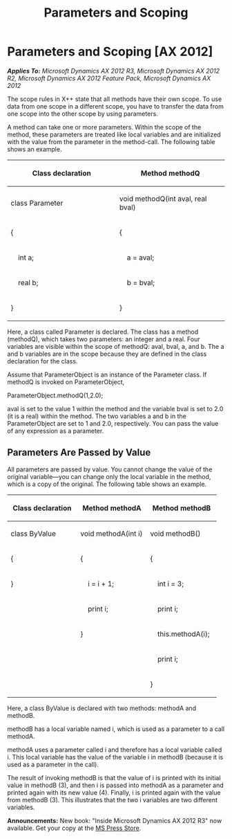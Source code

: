﻿---
title: Parameters and Scoping
TOCTitle: Parameters and Scoping
ms:assetid: 34029c0e-82df-4fc4-a305-a5868e532044
ms:mtpsurl: https://msdn.microsoft.com/en-us/library/Aa635663(v=AX.60)
ms:contentKeyID: 35241997
ms.date: 05/18/2015
mtps_version: v=AX.60
---

# Parameters and Scoping [AX 2012]


_**Applies To:** Microsoft Dynamics AX 2012 R3, Microsoft Dynamics AX 2012 R2, Microsoft Dynamics AX 2012 Feature Pack, Microsoft Dynamics AX 2012_

The scope rules in X++ state that all methods have their own scope. To use data from one scope in a different scope, you have to transfer the data from one scope into the other scope by using parameters.

A method can take one or more parameters. Within the scope of the method, these parameters are treated like local variables and are initialized with the value from the parameter in the method-call. The following table shows an example.

<table>
<colgroup>
<col style="width: 50%" />
<col style="width: 50%" />
</colgroup>
<thead>
<tr class="header">
<th><p>Class declaration</p></th>
<th><p>Method methodQ</p></th>
</tr>
</thead>
<tbody>
<tr class="odd">
<td><p>class Parameter</p></td>
<td><p>void methodQ(int aval, real bval)</p></td>
</tr>
<tr class="even">
<td><p>{</p></td>
<td><p>{</p></td>
</tr>
<tr class="odd">
<td><p>    int a;</p></td>
<td><p>    a = aval;</p></td>
</tr>
<tr class="even">
<td><p>    real b;</p></td>
<td><p>    b = bval;</p></td>
</tr>
<tr class="odd">
<td><p>}</p></td>
<td><p>}</p></td>
</tr>
</tbody>
</table>


Here, a class called Parameter is declared. The class has a method (methodQ), which takes two parameters: an integer and a real. Four variables are visible within the scope of methodQ: aval, bval, a, and b. The a and b variables are in the scope because they are defined in the class declaration for the class.

Assume that ParameterObject is an instance of the Parameter class. If methodQ is invoked on ParameterObject,

ParameterObject.methodQ(1,2.0);

aval is set to the value 1 within the method and the variable bval is set to 2.0 (it is a real) within the method. The two variables a and b in the ParameterObject are set to 1 and 2.0, respectively. You can pass the value of any expression as a parameter.

## Parameters Are Passed by Value

All parameters are passed by value. You cannot change the value of the original variable—you can change only the local variable in the method, which is a copy of the original. The following table shows an example.

<table>
<colgroup>
<col style="width: 33%" />
<col style="width: 33%" />
<col style="width: 33%" />
</colgroup>
<thead>
<tr class="header">
<th><p>Class declaration</p></th>
<th><p>Method methodA</p></th>
<th><p>Method methodB</p></th>
</tr>
</thead>
<tbody>
<tr class="odd">
<td><p>class ByValue</p></td>
<td><p>void methodA(int i)</p></td>
<td><p>void methodB()</p></td>
</tr>
<tr class="even">
<td><p>{</p></td>
<td><p>{</p></td>
<td><p>{</p></td>
</tr>
<tr class="odd">
<td><p>}</p></td>
<td><p>    i = i + 1;</p></td>
<td><p>    int i = 3;</p></td>
</tr>
<tr class="even">
<td><p></p></td>
<td><p>    print i;</p></td>
<td><p>    print i;</p></td>
</tr>
<tr class="odd">
<td><p></p></td>
<td><p>}</p></td>
<td><p>    this.methodA(i);</p></td>
</tr>
<tr class="even">
<td><p></p></td>
<td><p></p></td>
<td><p>    print i;</p></td>
</tr>
<tr class="odd">
<td><p></p></td>
<td><p></p></td>
<td><p>}</p></td>
</tr>
</tbody>
</table>


Here, a class ByValue is declared with two methods: methodA and methodB.

methodB has a local variable named i, which is used as a parameter to a call methodA.

methodA uses a parameter called i and therefore has a local variable called i. This local variable has the value of the variable i in methodB (because it is used as a parameter in the call).

The result of invoking methodB is that the value of i is printed with its initial value in methodB (3), and then i is passed into methodA as a parameter and printed again with its new value (4). Finally, i is printed again with the value from methodB (3). This illustrates that the two i variables are two different variables.

  
**Announcements:** New book: "Inside Microsoft Dynamics AX 2012 R3" now available. Get your copy at the [MS Press Store](https://www.microsoftpressstore.com/store/inside-microsoft-dynamics-ax-2012-r3-9780735685109).

